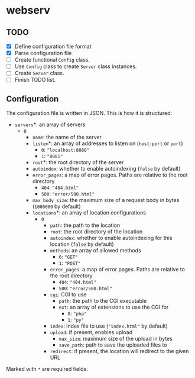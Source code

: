 # webserv

## TODO

- [x] Define configuration file format
- [x] Parse configuration file
- [ ] Create functional `Config` class.
- [ ] Use `Config` class to create `Server` class instances.
- [ ] Create `Server` class.
- [ ] Finish TODO list.

## Configuration

The configuration file is written in JSON. This is how it is structured:

* `servers`*: an array of servers
  * `0`
    * `name`: the name of the server
    * `listen`*: an array of addresses to listen on (`host:port` or `port`)
      * `0`: `"localhost:8080"`
      * `1`: `"8081"`
    * `root`*: the root directory of the server
    * `autoindex`: whether to enable autoindexing (`false` by default)
    * `error_pages`: a map of error pages. Paths are relative to the root directory
      * `404`: `"404.html"`
      * `500`: `"error/500.html"`
    * `max_body_size`: the maximum size of a request body in bytes (`1000000` by default)
    * `locations`*: an array of location configurations
      * `0`
        * `path`: the path to the location
        * `root`: the root directory of the location
        * `autoindex`: whether to enable autoindexing for this location (`false` by default)
        * `methods`: an array of allowed methods
          * `0`: `"GET"`
          * `1`: `"POST"`
        * `error_pages`: a map of error pages. Paths are relative to the root directory
          * `404`: `"404.html"`
          * `500`: `"error/500.html"`
        * `cgi`: CGI to use
          * `path`: the path to the CGI executable
          * `ext`: an array of extensions to use the CGI for
            * `0`: `"php"`
            * `1`: `"py"`
        * `index`: index file to use (`"index.html"` by default)
        * `upload`: if present, enables upload
          * `max_size`: maximum size of the upload in bytes
          * `save_path`: path to save the uploaded files to
        * `redirect`: if present, the location will redirect to the given URL

Marked with `*` are required fields.
